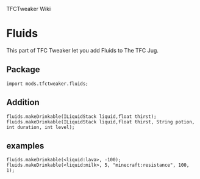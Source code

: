 TFCTweaker Wiki

# Fluids
This part of TFC Tweaker let you add Fluids to The TFC Jug.

## Package
```zenscript
import mods.tfctweaker.fluids;
```

## Addition

```zenscript
fluids.makeDrinkable(ILiquidStack liquid,float thirst);
fluids.makeDrinkable(ILiquidStack liquid,float thirst, String potion, int duration, int level);
```

## examples

```zenscript
fluids.makeDrinkable(<liquid:lava>, -100);
fluids.makeDrinkable(<liquid:milk>, 5, "minecraft:resistance", 100, 1);
```
